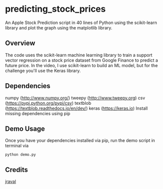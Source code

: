 # predicting_stock_prices
An Apple Stock Prediction script in 40 lines of Python using the scikit-learn library and plot the graph using the matplotlib library. 

## Overview

The code uses the scikit-learn machine learning library to train a support vector regression on a stock price dataset from Google Finance to predict a future price. In the video, I use scikit-learn to build an ML model, but for the challenge you'll use the Keras library.

## Dependencies

numpy (http://www.numpy.org/)
tweepy (http://www.tweepy.org)
csv (https://pypi.python.org/pypi/csv)
textblob (https://textblob.readthedocs.io/en/dev/)
keras (https://keras.io)
Install missing dependencies using pip

## Demo Usage

Once you have your dependencies installed via pip, run the demo script in terminal via
```
python demo.py
```

## Credits

[jraval](https://www.youtube.com/channel/UCWN3xxRkmTPmbKwht9FuE5A)
